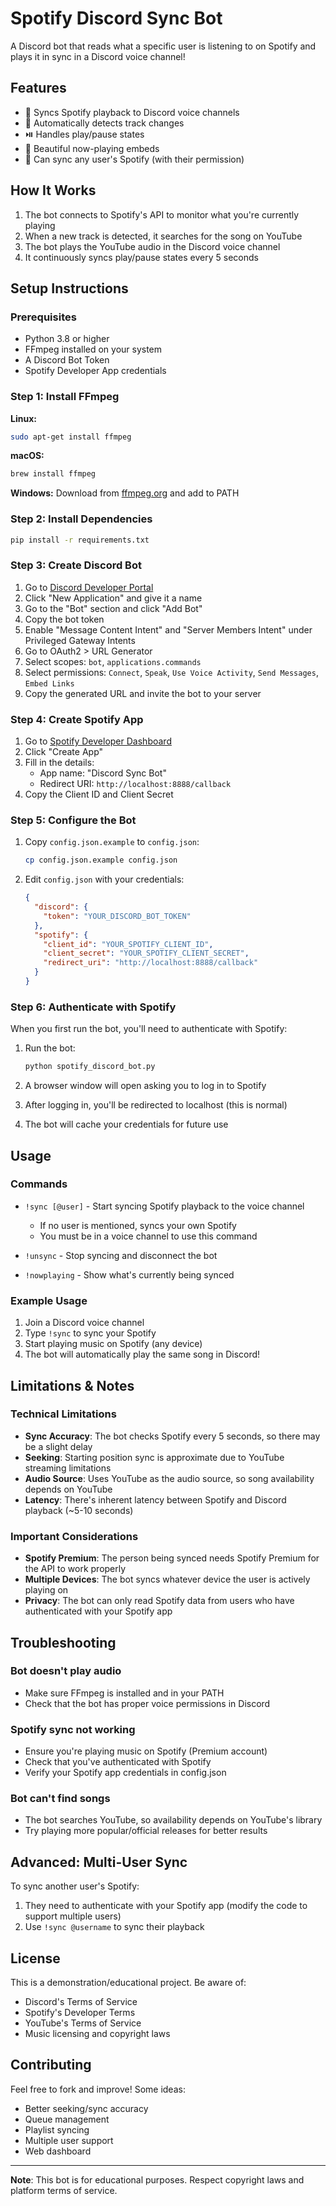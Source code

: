 # Spotify Discord Sync Bot

A Discord bot that reads what a specific user is listening to on Spotify and plays it in sync in a Discord voice channel!

## Features

- 🎵 Syncs Spotify playback to Discord voice channels
- 🔄 Automatically detects track changes
- ⏯️ Handles play/pause states
- 🎨 Beautiful now-playing embeds
- 👥 Can sync any user's Spotify (with their permission)

## How It Works

1. The bot connects to Spotify's API to monitor what you're currently playing
2. When a new track is detected, it searches for the song on YouTube
3. The bot plays the YouTube audio in the Discord voice channel
4. It continuously syncs play/pause states every 5 seconds

## Setup Instructions

### Prerequisites

- Python 3.8 or higher
- FFmpeg installed on your system
- A Discord Bot Token
- Spotify Developer App credentials

### Step 1: Install FFmpeg

**Linux:**
```bash
sudo apt-get install ffmpeg
```

**macOS:**
```bash
brew install ffmpeg
```

**Windows:**
Download from [ffmpeg.org](https://ffmpeg.org/download.html) and add to PATH

### Step 2: Install Dependencies

```bash
pip install -r requirements.txt
```

### Step 3: Create Discord Bot

1. Go to [Discord Developer Portal](https://discord.com/developers/applications)
2. Click "New Application" and give it a name
3. Go to the "Bot" section and click "Add Bot"
4. Copy the bot token
5. Enable "Message Content Intent" and "Server Members Intent" under Privileged Gateway Intents
6. Go to OAuth2 > URL Generator
7. Select scopes: `bot`, `applications.commands`
8. Select permissions: `Connect`, `Speak`, `Use Voice Activity`, `Send Messages`, `Embed Links`
9. Copy the generated URL and invite the bot to your server

### Step 4: Create Spotify App

1. Go to [Spotify Developer Dashboard](https://developer.spotify.com/dashboard)
2. Click "Create App"
3. Fill in the details:
   - App name: "Discord Sync Bot"
   - Redirect URI: `http://localhost:8888/callback`
4. Copy the Client ID and Client Secret

### Step 5: Configure the Bot

1. Copy `config.json.example` to `config.json`:
   ```bash
   cp config.json.example config.json
   ```

2. Edit `config.json` with your credentials:
   ```json
   {
     "discord": {
       "token": "YOUR_DISCORD_BOT_TOKEN"
     },
     "spotify": {
       "client_id": "YOUR_SPOTIFY_CLIENT_ID",
       "client_secret": "YOUR_SPOTIFY_CLIENT_SECRET",
       "redirect_uri": "http://localhost:8888/callback"
     }
   }
   ```

### Step 6: Authenticate with Spotify

When you first run the bot, you'll need to authenticate with Spotify:

1. Run the bot:
   ```bash
   python spotify_discord_bot.py
   ```

2. A browser window will open asking you to log in to Spotify
3. After logging in, you'll be redirected to localhost (this is normal)
4. The bot will cache your credentials for future use

## Usage

### Commands

- `!sync [@user]` - Start syncing Spotify playback to the voice channel
  - If no user is mentioned, syncs your own Spotify
  - You must be in a voice channel to use this command

- `!unsync` - Stop syncing and disconnect the bot

- `!nowplaying` - Show what's currently being synced

### Example Usage

1. Join a Discord voice channel
2. Type `!sync` to sync your Spotify
3. Start playing music on Spotify (any device)
4. The bot will automatically play the same song in Discord!

## Limitations & Notes

### Technical Limitations

- **Sync Accuracy**: The bot checks Spotify every 5 seconds, so there may be a slight delay
- **Seeking**: Starting position sync is approximate due to YouTube streaming limitations
- **Audio Source**: Uses YouTube as the audio source, so song availability depends on YouTube
- **Latency**: There's inherent latency between Spotify and Discord playback (~5-10 seconds)

### Important Considerations

- **Spotify Premium**: The person being synced needs Spotify Premium for the API to work properly
- **Multiple Devices**: The bot syncs whatever device the user is actively playing on
- **Privacy**: The bot can only read Spotify data from users who have authenticated with your Spotify app

## Troubleshooting

### Bot doesn't play audio
- Make sure FFmpeg is installed and in your PATH
- Check that the bot has proper voice permissions in Discord

### Spotify sync not working
- Ensure you're playing music on Spotify (Premium account)
- Check that you've authenticated with Spotify
- Verify your Spotify app credentials in config.json

### Bot can't find songs
- The bot searches YouTube, so availability depends on YouTube's library
- Try playing more popular/official releases for better results

## Advanced: Multi-User Sync

To sync another user's Spotify:
1. They need to authenticate with your Spotify app (modify the code to support multiple users)
2. Use `!sync @username` to sync their playback

## License

This is a demonstration/educational project. Be aware of:
- Discord's Terms of Service
- Spotify's Developer Terms
- YouTube's Terms of Service
- Music licensing and copyright laws

## Contributing

Feel free to fork and improve! Some ideas:
- Better seeking/sync accuracy
- Queue management
- Playlist syncing
- Multiple user support
- Web dashboard

---

**Note**: This bot is for educational purposes. Respect copyright laws and platform terms of service.
